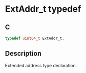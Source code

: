 # ExtAddr_t typedef

## C

```c
typedef uint64_t ExtAddr_t; 

```
## Description
  Extended address type declaration.